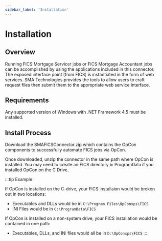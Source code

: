 ```yaml
---
sidebar_label: 'Installation'
---
```


# Installation

## Overview

Running FICS Mortgage Servicer jobs or FICS Mortgage Accountant jobs can be accomplished by using the applications included in this connector. The exposed interface point (from FICS) is instantiated in the form of web services. SMA Technologies provides the tools to allow users to craft request files then submit them to the appropriate web service interface.

## Requirements

Any supported version of Windows with .NET Framework 4.5 must be installed.

## Install Process

Download the SMAFICSConnector.zip which contains the OpCon components to successfully automate FICS jobs via OpCon.

Once downloaded, unzip the connector in the same path where OpCon is installed. You may need to create an FICS directory in ProgramData if you installed OpCon on the C Drive.

:::tip Example

If OpCon is installed on the C-drive, your FICS installaion would be broken out in two locations:

* Executables and DLLs would be in ```C:\Program Files\OpConxps\FICS```
* INI Files would be in ```C:\ProgramData\FICS```

If OpCon is installed on a non-system drive, your FICS installation would be contained in one path: 

* Executables, DLLs, and INI files would all be in ```D:\OpConxps\FICS```
:::
